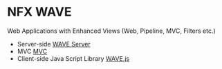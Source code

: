 # NFX WAVE
Web Applications with Enhanced Views (Web, Pipeline, MVC, Filters etc.)


* Server-side [WAVE Server](Server.md)
* MVC [MVC](MVC.md)
* Client-side Java Script Library [WAVE.js](WVJS.md)
